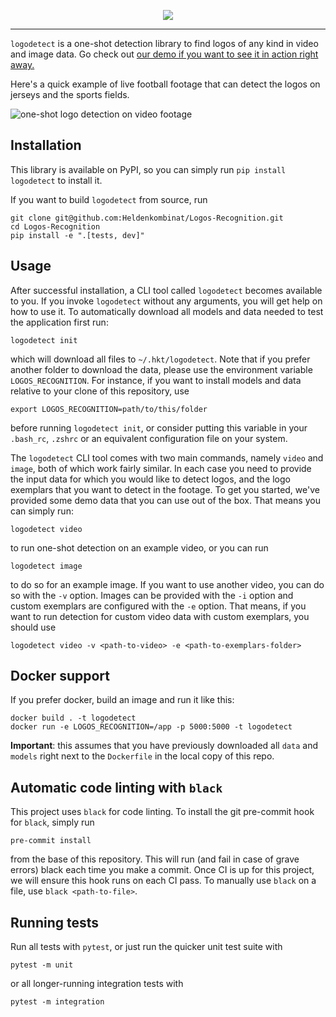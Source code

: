 <p align="center">
  <img src="https://github.com/Heldenkombinat/Logos-Recognition/blob/master/hkt_logo_detect.png">
</p>

---

`logodetect` is a one-shot detection library to find logos of any kind in video and image data. Go check out
[our demo if you want to see it in action right away.](https://logodetect.netlify.com/)

Here's a quick example of live football footage that can detect the logos on jerseys and the sports fields.

![one-shot logo detection on video footage](demo.gif)

## Installation

This library is available on PyPI, so you can simply run `pip install logodetect` to install it.

If you want to build `logodetect` from source, run

```bash_script
git clone git@github.com:Heldenkombinat/Logos-Recognition.git
cd Logos-Recognition
pip install -e ".[tests, dev]"
```

## Usage

After successful installation, a CLI tool called `logodetect` becomes available to you. If you invoke `logodetect`
without any arguments, you will get help on how to use it. To automatically download all models and data needed
to test the application first run:

```bash_script
logodetect init
```

which will download all files to `~/.hkt/logodetect`. Note that if you prefer another folder to download the data,
please use the environment variable `LOGOS_RECOGNITION`. For instance, if you want to install models and data relative
to your clone of this repository, use

```bash_script
export LOGOS_RECOGNITION=path/to/this/folder
```

before running `logodetect init`, or consider putting this variable in your `.bash_rc`, `.zshrc` or an equivalent
configuration file on your system.

The `logodetect` CLI tool comes with two main commands, namely `video`
and `image`, both of which work fairly similar. In each case you need to provide the input data for which you would
like to detect logos, and the logo exemplars that you want to detect in the footage. To get you started, we've provided
some demo data that you can use out of the box. That means you can simply run:

```bash_script
logodetect video
```

to run one-shot detection on an example video, or you can run

```bash_script
logodetect image
```

to do so for an example image. If you want to use another video, you can do so with the `-v` option. Images can be provided
with the `-i` option and custom exemplars are configured with the `-e` option. That means, if you want to run detection
for custom video data with custom exemplars, you should use

```bash_script
logodetect video -v <path-to-video> -e <path-to-exemplars-folder>
```

## Docker support

If you prefer docker, build an image and run it like this:

```bash_script
docker build . -t logodetect
docker run -e LOGOS_RECOGNITION=/app -p 5000:5000 -t logodetect
```

**Important**: this assumes that you have previously downloaded all `data` and `models` right next to
the `Dockerfile` in the local copy of this repo. 

## Automatic code linting with `black`

This project uses `black` for code linting. To install the git pre-commit hook for `black`,
simply run

```bash_script
pre-commit install
```

from the base of this repository. This will run (and fail in case of grave errors) black each time you make a commit. 
Once CI is up for this project, we will ensure this hook runs on each CI pass. To manually use `black` on a file,
use `black <path-to-file>`.

## Running tests

Run all tests with `pytest`, or just run the quicker unit test suite with 

```bash_script
pytest -m unit
```

or all longer-running integration tests with

```bash_script
pytest -m integration
```
